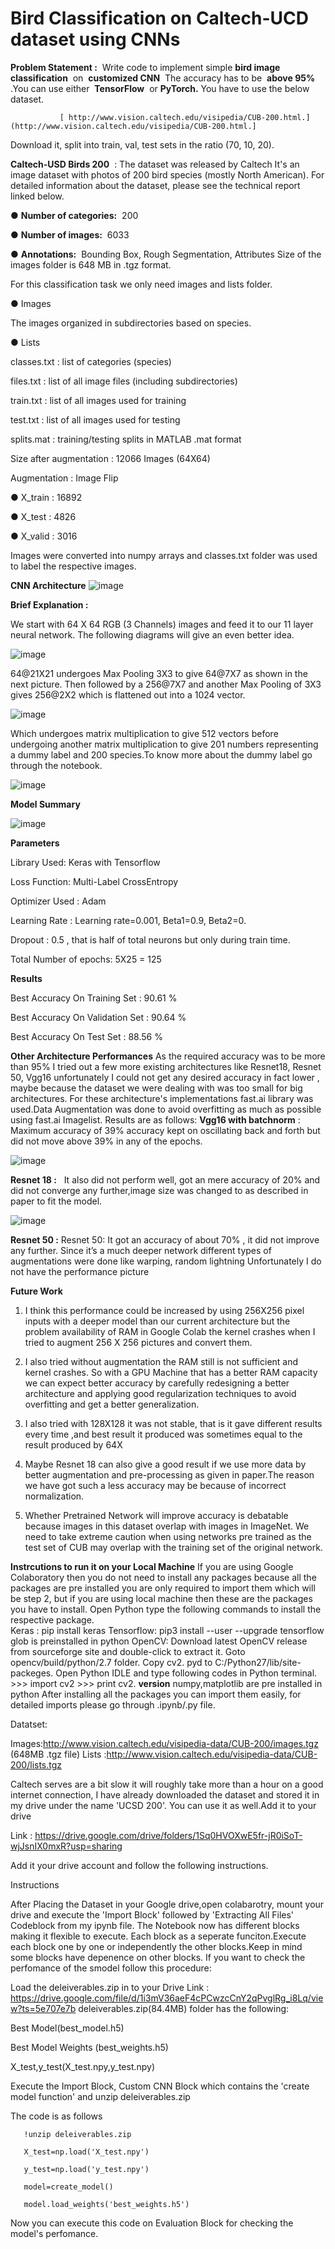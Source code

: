 # Bird Classification on Caltech-UCD dataset using CNNs

**Problem Statement :** 
​ ​Write code to implement simple ​ **bird image classification** ​ on ​ **customized
CNN** ​ The accuracy has to be ​ **above 95%** ​.You can use either ​ **TensorFlow** ​ or ​ **PyTorch.** ​You have to use the below dataset.

               [ http://www.vision.caltech.edu/visipedia/CUB-200.html​.](http://www.vision.caltech.edu/visipedia/CUB-200.html​.]

Download it, split into train, val, test sets in the ratio (70, 10, 20).

**Caltech-USD Birds 200** ​ : The dataset was released by Caltech
It's an image dataset with photos of 200 bird species (mostly North American). For detailed
information about the dataset, please see the technical report linked below.

   ● **Number of categories:** ​ 200

   ● **Number of images:** ​ 6033

   ● **Annotations:** ​ Bounding Box, Rough Segmentation, Attributes
Size of the images folder is 648 MB in .tgz format.

For this classification task we only need images and lists folder.

   ● Images

The images organized in subdirectories based on species.

   ● Lists

classes.txt : list of categories (species)

files.txt : list of all image files (including subdirectories)

train.txt : list of all images used for training

test.txt : list of all images used for testing

splits.mat : training/testing splits in MATLAB .mat format

Size after augmentation : 12066 Images (64X64)

Augmentation : Image Flip

  ● X_train : 16892

  ● X_test : 4826

  ● X_valid : 3016

Images were converted into numpy arrays and classes.txt folder was used to label the respective
images.


**CNN Architecture**
![image](https://user-images.githubusercontent.com/47039231/96599231-55ce0600-130d-11eb-8f95-bcb69332b3de.png)

**Brief Explanation :**

We start with 64 X 64 RGB (3 Channels) images and feed it to our 11 layer neural network.
The following diagrams will give an even better idea.

![image](https://user-images.githubusercontent.com/47039231/96599366-78601f00-130d-11eb-84e9-ba755d5386ef.png)

64@21X21 undergoes Max Pooling 3X3 to give 64@7X7 as shown in the next picture. Then followed by a
256@7X7 and another Max Pooling of 3X3 gives 256@2X2 which is flattened out into a 1024 vector.

![image](https://user-images.githubusercontent.com/47039231/96599524-a6456380-130d-11eb-8062-b83b71c2f0df.png)

Which undergoes matrix multiplication to give 512 vectors before undergoing another matrix multiplication
to give 201 numbers representing a dummy label and 200 species.To know more about the dummy label
go through the notebook.

![image](https://user-images.githubusercontent.com/47039231/96599639-c1b06e80-130d-11eb-8843-89782886a20d.png)


**Model Summary**

![image](https://user-images.githubusercontent.com/47039231/96599751-dd1b7980-130d-11eb-969f-bea51b72a81d.png)

**Parameters**

Library Used: Keras with Tensorflow

Loss Function: Multi-Label CrossEntropy

Optimizer Used : Adam

Learning Rate : Learning rate=0.001, Beta1=0.9, Beta2=0.

Dropout : 0.5 , that is half of total neurons but only during train time.

Total Number of epochs: 5X25 = 125


**Results**

Best Accuracy On Training Set : 90.61 %

Best Accuracy On Validation Set : 90.64 %

Best Accuracy On Test Set : 88.56 %

**Other Architecture Performances**
As the required accuracy was to be more than 95% I tried out a few more existing architectures
like Resnet18, Resnet 50, Vgg16 unfortunately I could not get any desired accuracy in fact lower ,
maybe because the dataset we were dealing with was too small for big architectures.
For these architecture's implementations fast.ai library was used.Data Augmentation was done
to avoid overfitting as much as possible using fast.ai Imagelist.
Results are as follows:
**Vgg16 with batchnorm​** : Maximum accuracy of 39% accuracy kept on oscillating back and forth
but did not move above 39% in any of the epochs.

![image](https://user-images.githubusercontent.com/47039231/96599930-09cf9100-130e-11eb-9f52-70454ff934f8.png)


**Resnet 18 :** ​ **​** It also did not perform well, got an mere accuracy of 20% and did not converge any
further,image size was changed to as described in paper to fit the model.

![image](https://user-images.githubusercontent.com/47039231/96600043-25d33280-130e-11eb-8871-a8d4fe5b0848.png)

**Resnet 50 :** 
​Resnet 50: It got an accuracy of about 70% , it did not improve any further. Since it’s a
much deeper network different types of augmentations were done like warping, random lightning
Unfortunately I do not have the performance picture


**Future Work**
  1. I think this performance could be increased by using 256X256 pixel inputs with a deeper model
than our current architecture but the problem availability of RAM in Google Colab the kernel
crashes when I tried to augment 256 X 256 pictures and convert them.

  2. I also tried without augmentation the RAM still is not sufficient and kernel crashes. So with a GPU Machine that has
a better RAM capacity we can expect better accuracy by carefully redesigning a better
architecture and applying good regularization techniques to avoid overfitting and get a better
generalization.

  3. I also tried with 128X128 it was not stable, that is it gave different results every time ,and best
result it produced was sometimes equal to the result produced by 64X

  4. Maybe Resnet 18 can also give a good result if we use more data by better augmentation and
pre-processing as given in paper.The reason we have got such a less accuracy may be because
of incorrect normalization.

  5. Whether Pretrained Network will improve accuracy is debatable because images in this dataset
overlap with images in ImageNet. We need to take extreme caution when using networks pre
trained as the test set of CUB may overlap with the training set of the original network.


**Instrcutions to run it on your Local Machine**
If you are using Google Colaboratory then you do not need to install any packages because all the packages are pre installed you are only required to 
import them which will be step 2, but if you are using local machine then these are the packages you have to install.
Open Python type the following commands to install the respective package.  
Keras     : pip install keras
Tensorflow: pip3 install --user --upgrade tensorflow
glob is preinstalled in python
OpenCV:
Download latest OpenCV release from sourceforge site and double-click to extract it.
Goto opencv/build/python/2.7 folder.
Copy cv2. pyd to C:/Python27/lib/site-packeges.
Open Python IDLE and type following codes in Python terminal. >>> import cv2 >>> print cv2. __version__
numpy,matplotlib are pre installed in python
After installing all the packages you can import them easily, for detailed imports please go through .ipynb/.py file.



Datatset:


 Images:http://www.vision.caltech.edu/visipedia-data/CUB-200/images.tgz  (648MB .tgz file)
 Lists :http://www.vision.caltech.edu/visipedia-data/CUB-200/lists.tgz   

Caltech serves are a bit slow it will roughly take more than a hour on a good internet connection, I have already downloaded the dataset 
and stored it in my drive under the name 'UCSD 200'. You can use it as well.Add it to your drive

  Link : https://drive.google.com/drive/folders/1Sq0HVOXwE5fr-jR0iSoT-wjJsnIX0mxR?usp=sharing
 
Add it your drive account and follow the following instructions.



Instructions

After Placing  the Dataset in your Google drive,open colabarotry, mount your drive and  execute the 'Import Block' followed by 'Extracting All Files' 
Codeblock from my ipynb file.
The Notebook now has different blocks making it flexible to execute. Each block as a seperate funciton.Execute each block one by one or independently
the other blocks.Keep in mind some blocks have depenence on other blocks.
If you want to check the perfomance of the smodel follow this procedure:

Load the deleiverables.zip in to your Drive 
Link : https://drive.google.com/file/d/1i3mV36aeF4cPCwzcCnY2qPvglRg_i8Lq/view?ts=5e707e7b
deleiverables.zip(84.4MB) folder has the following:

 Best Model(best_model.h5)
 
 Best Model Weights (best_weights.h5)
 
 X_test,y_test(X_test.npy,y_test.npy)

Execute the Import Block, Custom CNN Block which contains the 'create model function' and unzip deleiverables.zip

The code is as follows 

       !unzip deleiverables.zip

       X_test=np.load('X_test.npy')

       y_test=np.load('y_test.npy')

       model=create_model()

       model.load_weights('best_weights.h5')

Now you can execute this code on Evaluation Block for checking the model's perfomance.








 

